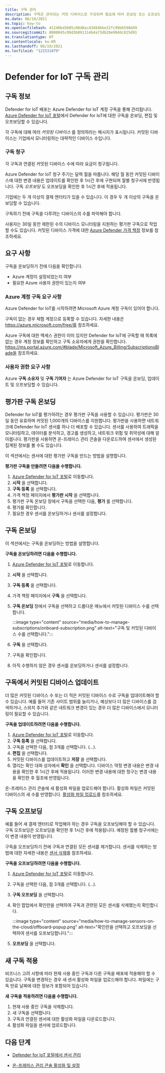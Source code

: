 ```yaml
---
title: 구독 관리
description: 구독은 관리되는 커밋 디바이스로 구성되며 필요에 따라 온보딩 또는 오프보딩할 수 있습니다.
ms.date: 08/10/2021
ms.topic: how-to
ms.openlocfilehash: 41240bd3b05c08d8acd3484bbe32fc99b6590d49
ms.sourcegitcommit: 8000045c09d3b091314b4a73db20e99ddc825d91
ms.translationtype: HT
ms.contentlocale: ko-KR
ms.lasthandoff: 08/19/2021
ms.locfileid: "122531079"
---
```

# <a name="manage-defender-for-iot-subscriptions"></a>Defender for IoT 구독 관리

## <a name="about-subscriptions"></a>구독 정보

Defender for IoT 배포는 Azure Defender for IoT 계정 구독을 통해 관리됩니다.
[Azure Defender for IoT 포털](https://ms.portal.azure.com/#blade/Microsoft_Azure_IoT_Defender/IoTDefenderDashboard/Getting_Started)에서 Defender for IoT에 대한 구독을 온보딩, 편집 및 오프보딩할 수 있습니다.

각 구독에 대해 여러 *커밋된 디바이스* 를 정의하라는 메시지가 표시됩니다. 커밋된 디바이스는 기업에서 모니터링하는 대략적인 디바이스 수입니다. 

### <a name="subscription-billing"></a>구독 청구

각 구독과 연결된 커밋된 디바이스 수에 따라 요금이 청구됩니다.

Azure Defender for IoT 청구 주기는 달력 월을 따릅니다. 해당 월 동안 커밋된 디바이스에 대한 변경 내용은 업데이트를 확인한 후 1시간 후에 구현되며 월별 청구서에 반영됩니다. 구독 *오프보딩* 도 오프보딩을 확인한 후 1시간 후에 적용됩니다.

기업에는 두 개 이상의 결제 엔터티가 있을 수 있습니다. 이 경우 두 개 이상의 구독을 온보딩할 수 있습니다.

구독하기 전에 구독을 다루려는 디바이스의 수를 파악해야 합니다.

사용자는 30일 동안 제한된 수의 디바이스 모니터링을 지원하는 평가판 구독으로 작업할 수도 있습니다.
커밋된 디바이스 가격에 대한 [Azure Defender 가격 책정](https://azure.microsoft.com/pricing/details/azure-defender/) 정보를 참조하세요.

## <a name="requirements"></a>요구 사항

구독을 온보딩하기 전에 다음을 확인합니다.

- Azure 계정이 설정되었는지 여부
- 필요한 Azure 사용자 권한이 있는지 여부

### <a name="azure-account-subscription-requirements"></a>Azure 계정 구독 요구 사항

Azure Defender for IoT를 시작하려면 Microsoft Azure 계정 구독이 있어야 합니다.

구독이 없는 경우 체험 계정으로 등록할 수 있습니다. 자세한 내용은 https://azure.microsoft.com/free/를 참조하세요.

Azure 구독에 대한 액세스 권한이 이미 있지만 Defender for IoT에 구독할 때 목록에 없는 경우 계정 정보를 확인하고 구독 소유자에게 권한을 확인합니다. https://ms.portal.azure.com/#blade/Microsoft_Azure_Billing/SubscriptionsBlade을 참조하세요.

### <a name="user-permission-requirements"></a>사용자 권한 요구 사항

Azure **구독 소유자** 및 **구독 기여자** 는 Azure Defender for IoT 구독을 온보딩, 업데이트 및 오프보딩할 수 있습니다.

## <a name="onboard-a-trial-subscription"></a>평가판 구독 온보딩

Defender for IoT를 평가하려는 경우 평가판 구독을 사용할 수 있습니다. 평가판은 30일 동안 유효하며 커밋된 1,000개의 디바이스를 지원합니다. 평가판을 사용하면 네트워크에 Defender for IoT 센서를 하나 더 배포할 수 있습니다. 센서를 사용하여 트래픽을 모니터링하고, 데이터를 분석하고, 경고를 생성하고, 네트워크 위험 및 취약성에 대해 알아봅니다. 평가판을 사용하면 온-프레미스 관리 콘솔을 다운로드하여 센서에서 생성된 집계된 정보를 볼 수도 있습니다.

이 섹션에서는 센서에 대한 평가판 구독을 만드는 방법을 설명합니다.

**평가판 구독을 만들려면 다음을 수행합니다.**

1. [Azure Defender for IoT 포털](https://ms.portal.azure.com/#blade/Microsoft_Azure_IoT_Defender/IoTDefenderDashboard/Getting_Started)로 이동합니다.
1. **시작** 을 선택합니다.
1. **구독 등록** 을 선택합니다.
1. 가격 책정 페이지에서 **평가판 시작** 을 선택합니다.
1. 평가판 구독 온보딩 창에서 구독을 선택한 다음, **평가** 를 선택합니다.
1. 평가를 확인합니다.
1. 필요한 경우 센서를 온보딩하거나 센서를 설정합니다.

## <a name="onboard-a-subscription"></a>구독 온보딩

이 섹션에서는 구독을 온보딩하는 방법을 설명합니다.

**구독을 온보딩하려면 다음을 수행합니다.**

1. [Azure Defender for IoT 포털](https://ms.portal.azure.com/#blade/Microsoft_Azure_IoT_Defender/IoTDefenderDashboard/Getting_Started)로 이동합니다.
1. **시작** 을 선택합니다.
1. **구독 등록** 을 선택합니다.
1. 가격 책정 페이지에서 **구독** 을 선택합니다.
1. **구독 온보딩** 창에서 구독을 선택하고 드롭다운 메뉴에서 커밋된 디바이스 수를 선택합니다.

   :::image type="content" source="media/how-to-manage-subscriptions/onboard-subscription.png" alt-text="구독 및 커밋된 디바이스 수를 선택합니다.":::

1. **구독** 을 선택합니다.
1. 구독을 확인합니다.
1. 아직 수행하지 않은 경우 센서를 온보딩하거나 센서를 설정합니다.

## <a name="update-committed-devices-in-a-subscription"></a>구독에서 커밋된 디바이스 업데이트

더 많은 커밋된 디바이스 수 또는 더 적은 커밋된 디바이스 수로 구독을 업데이트해야 할 수 있습니다. 예를 들어 기존 사이트 범위를 늘리거나, 예상보다 더 많은 디바이스를 검색하거나, 스위치 추가와 같은 네트워크 변경이 있는 경우 더 많은 디바이스에서 모니터링이 필요할 수 있습니다.

**구독을 업데이트하려면 다음을 수행합니다.**
1. [Azure Defender for IoT 포털](https://ms.portal.azure.com/#blade/Microsoft_Azure_IoT_Defender/IoTDefenderDashboard/Getting_Started)로 이동합니다.
1. **구독 등록** 을 선택합니다.
1. 구독을 선택한 다음, 점 3개를 선택합니다. (...).
1. **편집** 을 선택합니다.
1. 커밋된 디바이스를 업데이트하고 **저장** 을 선택합니다.
2. 열리는 확인 대화 상자에서 **확인** 을 선택합니다.
디바이스 약정 변경 내용은 변경 내용을 확인한 후 1시간 후에 적용됩니다. 이러한 변경 내용에 대한 청구는 변경 내용을 확인한 후 월초에 반영됩니다.

온-프레미스 관리 콘솔에 새 활성화 파일을 업로드해야 합니다. 활성화 파일은 커밋된 디바이스의 새 수를 반영합니다. [활성화 파일 업로드](how-to-manage-the-on-premises-management-console.md#upload-an-activation-file)를 참조하세요.
## <a name="offboard-a-subscription"></a>구독 오프보딩

예를 들어 새 결제 엔터티로 작업해야 하는 경우 구독을 오프보딩해야 할 수 있습니다. 구독 오프보딩은 오프보딩을 확인한 후 1시간 후에 적용됩니다.
예정된 월별 청구서에는 이 변경 내용이 반영됩니다.

구독을 오프보딩하기 전에 구독과 연결된 모든 센서를 제거합니다. 센서를 삭제하는 방법에 대한 자세한 내용은 [센서 삭제](how-to-manage-sensors-on-the-cloud.md#delete-a-sensor)를 참조하세요.

**구독을 오프보딩하려면 다음을 수행합니다.**

1. [Azure Defender for IoT 포털](https://ms.portal.azure.com/#blade/Microsoft_Azure_IoT_Defender/IoTDefenderDashboard/Getting_Started)로 이동합니다.
1. 구독을 선택한 다음, 점 3개를 선택합니다. (...).

1. **구독 오프보딩** 을 선택합니다.

1. 확인 팝업에서 확인란을 선택하여 구독과 관련된 모든 센서를 삭제했는지 확인합니다.

    :::image type="content" source="media/how-to-manage-sensors-on-the-cloud/offboard-popup.png" alt-text="확인란을 선택하고 오프보딩을 선택하여 센서를 오프보딩합니다.":::

1. **오프보딩** 을 선택합니다.

## <a name="apply-a-new-subscription"></a>새 구독 적용

비즈니스 고려 사항에 따라 현재 사용 중인 구독과 다른 구독을 배포에 적용해야 할 수 있습니다. 구독을 변경하는 경우 새 센서 활성화 파일을 업로드해야 합니다. 파일에는 구독 만료 날짜에 대한 정보가 포함되어 있습니다.

**새 구독을 적용하려면 다음을 수행합니다.**

1. 현재 사용 중인 구독을 삭제합니다.
1. 새 구독을 선택합니다.
1. 구독과 연결된 센서에 대한 활성화 파일을 다운로드합니다.
1. 활성화 파일을 센서에 업로드합니다.

## <a name="next-steps"></a>다음 단계

- [Defender for IoT 포털에서 센서 관리](how-to-manage-sensors-on-the-cloud.md)

- [온-프레미스 관리 콘솔 활성화 및 설정](how-to-activate-and-set-up-your-on-premises-management-console.md)
